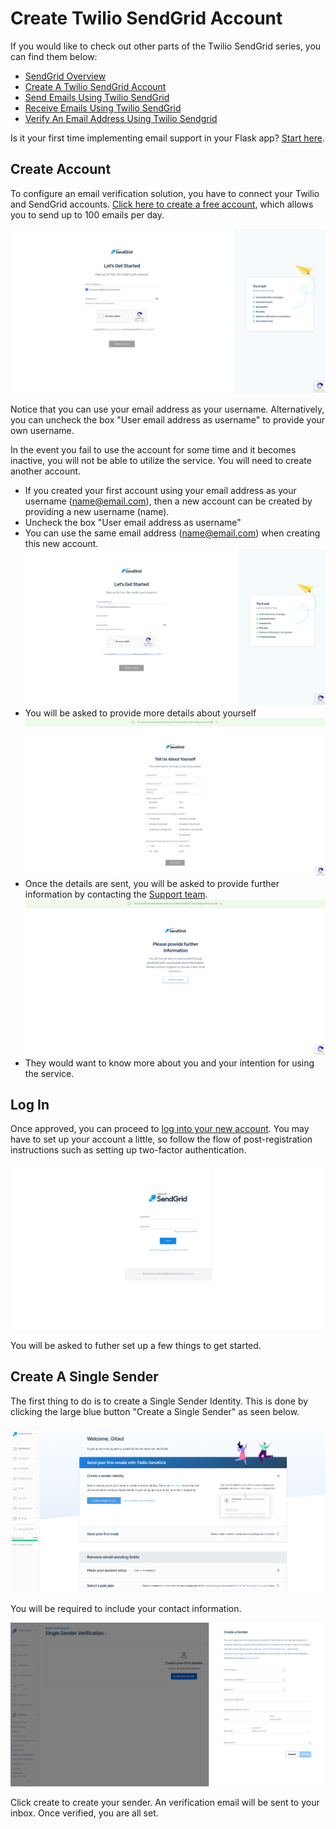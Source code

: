 # Create Twilio SendGrid Account


If you would like to check out other parts of the Twilio SendGrid series, you can find them below:

- [SendGrid Overview](twilio_sendgrid/00_overview.md)
- [Create A Twilio SendGrid Account](twilio_sendgrid/01_create_acccount.md)
- [Send Emails Using Twilio SendGrid](twilio_sendgrid/02_send_emails_using_sendgrid.md)
- [Receive Emails Using Twilio SendGrid](twilio_sendgrid/03_receive_emails_using_sendgrid.md)
- [Verify An Email Address Using Twilio Sendgrid](twilio_sendgrid/04_email_verification.md)

Is it your first time implementing email support in your Flask app? [Start here](/email_support_in_flask.md).

## Create Account

To configure an email verification solution, you have to connect your Twilio and SendGrid accounts. [Click here to create a free account](https://signup.sendgrid.com/), which allows you to send up to 100 emails per day.

![Create Account](/images/sendgrid/create_account/create_account.png)

Notice that you can use your email address as your username. Alternatively, you can uncheck the box "User email address as username" to provide your own username.

In the event you fail to use the account for some time and it becomes inactive, you will not be able to utilize the service. You will need to create another account.

- If you created your first account using your email address as your username (name@email.com), then a new account can be created by providing a new username (name).
- Uncheck the box "User email address as username"
- You can use the same email address (name@email.com) when creating this new account.
![Create a new account again](/images/sendgrid/create_account/new_account_again.png)
- You will be asked to provide more details about yourself
![About yourself](/images/sendgrid/create_account/your_info.png)
- Once the details are sent, you will be asked to provide further information by contacting the [Support team](support@twilio.zendesk.com).
![Contact Support](/images/sendgrid/create_account/contact_support.png)
- They would want to know more about you and your intention for using the service.


## Log In

Once approved, you can proceed to [log into your new account](https://app.sendgrid.com/login). You may have to set up your account a little, so follow the flow of post-registration instructions such as setting up two-factor authentication.

![Login](/images/sendgrid/create_account/login.png)

You will be asked to futher set up a few things to get started.


## Create A Single Sender

The first thing to do is to create a Single Sender Identity. This is done by clicking the large blue button "Create a Single Sender" as seen below.

![Create Single Sender](/images/sendgrid/create_account/create_sender_id.png)

You will be required to include your contact information.

![Create Sender](/images/sendgrid/create_account/create_sender.png)

Click create to create your sender. An verification email will be sent to your inbox. Once verified, you are all set.